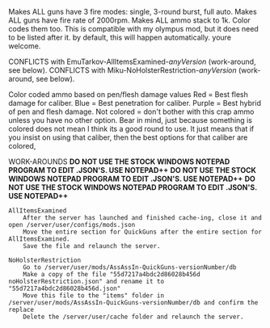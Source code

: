 Makes ALL guns have 3 fire modes: single, 3-round burst, full auto.
Makes ALL guns have fire rate of 2000rpm.
Makes ALL ammo stack to 1k. Color codes them too.
This is compatible with my olympus mod, but it does need to be listed after it. by default, this will happen automatically. youre welcome.



CONFLICTS with EmuTarkov-AllItemsExamined-*anyVersion* (work-around, see below).
CONFLICTS with Miku-NoHolsterRestriction-*anyVersion* (work-around, see below).

Color coded ammo based on pen/flesh damage values
	Red    = Best flesh damage for caliber.
	Blue   = Best penetration for caliber.
	Purple = Best hybrid of pen and flesh damage.
	Not colored = don't bother with this crap ammo unless you have no other option.
	Bear in mind, just because something is colored does not mean I think its a good round to use.
	It just means that if you insist on using that caliber, then the best options for that caliber are colored,


WORK-AROUNDS
**DO NOT USE THE STOCK WINDOWS NOTEPAD PROGRAM TO EDIT .JSON'S. USE NOTEPAD++**
**DO NOT USE THE STOCK WINDOWS NOTEPAD PROGRAM TO EDIT .JSON'S. USE NOTEPAD++**
**DO NOT USE THE STOCK WINDOWS NOTEPAD PROGRAM TO EDIT .JSON'S. USE NOTEPAD++**

	AllItemsExamined
		After the server has launched and finished cache-ing, close it and open /server/user/configs/mods.json
		Move the entire section for QuickGuns after the entire section for AllItemsExamined.
		Save the file and relaunch the server.

	NoHolsterRestriction
		Go to /server/user/mods/AssAssIn-QuickGuns-versionNumber/db
		Make a copy of the file "55d7217a4bdc2d86028b456d noHolsterRestriction.json" and rename it to "55d7217a4bdc2d86028b456d.json"
		Move this file to the "items" folder in /server/user/mods/AssAssIn-QuickGuns-versionNumber/db and confirm the replace
		Delete the /server/user/cache folder and relaunch the server.